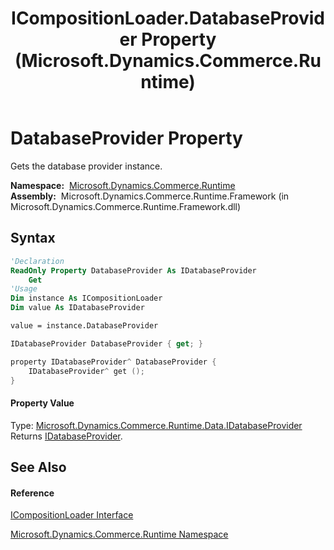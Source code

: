 ﻿---
title: ICompositionLoader.DatabaseProvider Property  (Microsoft.Dynamics.Commerce.Runtime)
TOCTitle: DatabaseProvider Property
ms:assetid: P:Microsoft.Dynamics.Commerce.Runtime.ICompositionLoader.DatabaseProvider
ms:mtpsurl: https://technet.microsoft.com/en-us/library/microsoft.dynamics.commerce.runtime.icompositionloader.databaseprovider(v=AX.60)
ms:contentKeyID: 65321433
ms.date: 05/18/2015
mtps_version: v=AX.60
f1_keywords:
- Microsoft.Dynamics.Commerce.Runtime.ICompositionLoader.DatabaseProvider
dev_langs:
- CSharp
- C++
- VB
---

# DatabaseProvider Property

Gets the database provider instance.

**Namespace:**  [Microsoft.Dynamics.Commerce.Runtime](microsoft-dynamics-commerce-runtime-namespace.md)  
**Assembly:**  Microsoft.Dynamics.Commerce.Runtime.Framework (in Microsoft.Dynamics.Commerce.Runtime.Framework.dll)

## Syntax

``` vb
'Declaration
ReadOnly Property DatabaseProvider As IDatabaseProvider
    Get
'Usage
Dim instance As ICompositionLoader
Dim value As IDatabaseProvider

value = instance.DatabaseProvider
```

``` csharp
IDatabaseProvider DatabaseProvider { get; }
```

``` c++
property IDatabaseProvider^ DatabaseProvider {
    IDatabaseProvider^ get ();
}
```

#### Property Value

Type: [Microsoft.Dynamics.Commerce.Runtime.Data.IDatabaseProvider](idatabaseprovider-interface-microsoft-dynamics-commerce-runtime-data.md)  
Returns [IDatabaseProvider](idatabaseprovider-interface-microsoft-dynamics-commerce-runtime-data.md).  

## See Also

#### Reference

[ICompositionLoader Interface](icompositionloader-interface-microsoft-dynamics-commerce-runtime.md)

[Microsoft.Dynamics.Commerce.Runtime Namespace](microsoft-dynamics-commerce-runtime-namespace.md)

